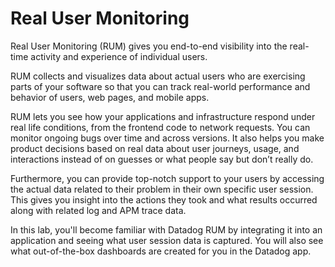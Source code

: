 # Real User Monitoring

Real User Monitoring (RUM) gives you end-to-end visibility into the real-time activity and experience of individual users.  

RUM collects and visualizes data about actual users who are exercising parts of your software so that you can track real-world performance and behavior of users, web pages, and mobile apps. 

RUM lets you see how your applications and infrastructure respond under real life conditions, from the frontend code to network requests. You can monitor ongoing bugs over time and across versions. It also helps you make product decisions based on real data about user journeys, usage, and interactions instead of on guesses or what people say but don’t really do.

Furthermore, you can provide top-notch support to your users by accessing the actual data related to their problem in their own specific user session. This gives you insight into the actions they took and what results occurred along with related log and APM trace data.

In this lab, you'll become familiar with Datadog RUM by integrating it into an application and seeing what user session data is captured. You will also see what out-of-the-box dashboards are created for you in the Datadog app.
